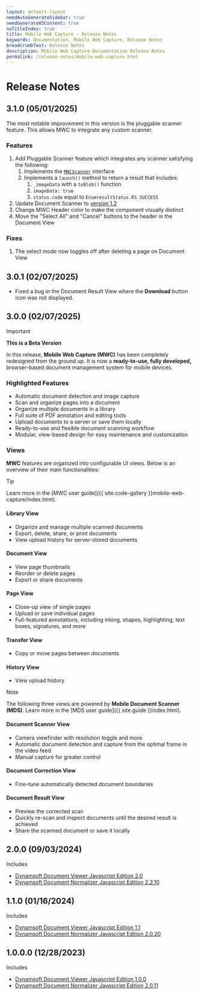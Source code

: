 ```yaml
---
layout: default-layout
needAutoGenerateSidebar: true
needGenerateH3Content: true
noTitleIndex: true
title: Mobile Web Capture - Release Notes
keywords: Documentation, Mobile Web Capture, Release Notes
breadcrumbText: Release Notes
description: Mobile Web Capture Documentation Release Notes
permalink: /release-notes/mobile-web-capture.html
---
```


# Release Notes

## 3.1.0 (05/01/2025)

The most notable improvement in this version is the pluggable scanner feature. This allows MWC to integrate any custom scanner.<!-- , e.g. our existing [MRZ scanner](https://www.dynamsoft.com/mrz-scanner/docs/web/introduction/index.html). -->

### Features

1. Add Pluggable Scanner feature which integrates any scanner satisfying the following:
   1. Implements the [`MWCScanner`](https://www.dynamsoft.com/mobile-web-capture/docs/api/mobile-web-capture.html#mwcscanner) interface
   2. Implements a `launch()` method to return a result that includes:
      1. `_imageData` with a `toBlob()` function
      2. `imageData: true`
      3. `status.code` equal to `EnumresultStatus.RS_SUCCESS`
2. Update Document Scanner to [version 1.2](https://github.com/Dynamsoft/document-scanner-javascript/releases/tag/v1.2.0)
3. Change MWC Header color to make the component visually distinct
4. Move the "Select All" and "Cancel" buttons to the header in the Document View

### Fixes

1. The select mode now toggles off after deleting a page on Document View

## 3.0.1 (02/07/2025)

* Fixed a bug in the Document Result View where the **Download** button icon was not displayed.

## 3.0.0 (02/07/2025)

> [!IMPORTANT]
> **This is a Beta Version**

In this release, **Mobile Web Capture (MWC)** has been completely redesigned from the ground up. It is now a **ready-to-use, fully developed,** browser-based document management system for mobile devices.

### Highlighted Features

- Automatic document detection and image capture
- Scan and organize pages into a document
- Organize multiple documents in a library
- Full suite of PDF annotation and editing tools
- Upload documents to a server or save them locally
- Ready-to-use and flexible document scanning workflow
- Modular, view-based design for easy maintenance and customization

### Views

**MWC** features are organized into configurable UI views. Below is an overview of their main functionalities:

> [!TIP]
> Learn more in the [MWC user guide]({{ site.code-gallery }}mobile-web-capture/index.html).

#### Library View
- Organize and manage multiple scanned documents
- Export, delete, share, or print documents
- View upload history for server-stored documents

#### Document View
- View page thumbnails
- Reorder or delete pages
- Export or share documents

#### Page View
- Close-up view of single pages
- Upload or save individual pages
- Full-featured annotations, including inking, shapes, highlighting, text boxes, signatures, and more

#### Transfer View
- Copy or move pages between documents

#### History View
- View upload history

> [!NOTE]
> The following three views are powered by **Mobile Document Scanner (MDS)**. Learn more in the [MDS user guide]({{ site.guide }}index.html).

#### Document Scanner View
- Camera viewfinder with resolution toggle and more
- Automatic document detection and capture from the optimal frame in the video feed
- Manual capture for greater control

#### Document Correction View
- Fine-tune automatically detected document boundaries

#### Document Result View
- Preview the corrected scan
- Quickly re-scan and inspect documents until the desired result is achieved
- Share the scanned document or save it locally

## 2.0.0 (09/03/2024)

Includes

- [Dynamsoft Document Viewer Javascript Edition 2.0](https://www.dynamsoft.com/document-viewer/docs/releasenotes/index.html#20-20082024)
- [Dynamsoft Document Normalizer Javascript Edition 2.2.10](https://www.dynamsoft.com/document-normalizer/docs/web/programming/javascript/release-notes/javascript-2.html#2210-04092024)

## 1.1.0 (01/16/2024)

Includes

- [Dynamsoft Document Viewer Javascript Edition 1.1](https://www.dynamsoft.com/document-viewer/docs/releasenotes/index.html#11-01122024)
- [Dynamsoft Document Normalizer Javascript Edition 2.0.20](https://www.dynamsoft.com/document-normalizer/docs/web/programming/javascript/release-notes/javascript-2.html#2020-01112024)

## 1.0.0.0 (12/28/2023)

Includes

- [Dynamsoft Document Viewer Javascript Edition 1.0.0](https://www.dynamsoft.com/document-viewer/docs/releasenotes/index.html#100-12262023)
- [Dynamsoft Document Normalizer Javascript Edition 2.0.11](https://www.dynamsoft.com/document-normalizer/docs/web/programming/javascript/release-notes/javascript-2.html#2011-08242023)
